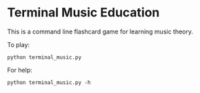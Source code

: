 Terminal Music Education
========================

This is a command line flashcard game for learning music theory.

To play:

`python terminal_music.py`

For help:

`python terminal_music.py -h`
